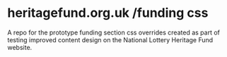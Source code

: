 # heritagefund.org.uk /funding css 
A repo for the prototype funding section css overrides created as part of testing improved content design on the National Lottery Heritage Fund website.
